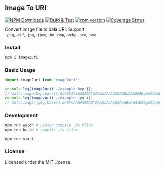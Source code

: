 Image To URI
---

[![NPM Downloads](https://img.shields.io/npm/dm/image2uri.svg?style=flat)](https://www.npmjs.com/package/image2uri)
[![Build & Test](https://github.com/jaywcjlove/image2uri/actions/workflows/ci.yml/badge.svg)](https://github.com/jaywcjlove/image2uri/actions/workflows/ci.yml)
[![npm version](https://img.shields.io/npm/v/image2uri.svg)](https://www.npmjs.com/package/image2uri)
[![Coverage Status](https://jaywcjlove.github.io/image2uri/badges.svg)](https://jaywcjlove.github.io/image2uri/lcov-report/)

Convert image file to data URI. Support `.png`,`.gif`,`.jpg`,`.jpeg`,`.bm`,`.bmp`,`.webp`,`.ico`,`.svg`.

### Install

```bash
npm i image2uri
```

### Basic Usage

```js
import image2uri from "image2uri";

console.log(image2uri('./example.bmp'));
// data:image/bmp;base64,Qk0YCAAAAAAAADYAAAAoAAAAGAAAABwAAAABABgAAAAAAOIHAAA....
console.log(image2uri('./example.jpg'));
// data:image/jpeg;base64,Qk0YCAAAAAAAADYAAAAoAAAAGAAAABwAAAABABgAAAAAAOIHAAA....
```

### Development

```bash
npm run watch # Listen compile .ts files.
npm run build # compile .ts files.

npm run start
```

### License

Licensed under the MIT License.
